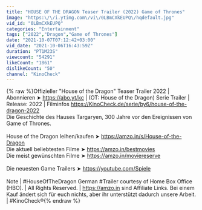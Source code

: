 ```yaml
---
title: "HOUSE OF THE DRAGON Teaser Trailer (2022) Game of Thrones"
image: "https:\/\/i.ytimg.com\/vi\/0LBmCXkEUPQ\/hqdefault.jpg"
vid_id: "0LBmCXkEUPQ"
categories: "Entertainment"
tags: ["2022","Dragon","Game of Thrones"]
date: "2021-10-07T07:12:42+03:00"
vid_date: "2021-10-06T16:43:59Z"
duration: "PT1M23S"
viewcount: "54291"
likeCount: "1861"
dislikeCount: "50"
channel: "KinoCheck"
---
```

{% raw %}Offizieller &quot;House of the Dragon&quot; Teaser Trailer 2022 | Abonnieren ➤ <a rel="nofollow" target="blank" href="https://abo.yt/kc">https://abo.yt/kc</a> | (OT: House of the Dragon) Serie Trailer | Release: 2022 | Filminfos <a rel="nofollow" target="blank" href="https://KinoCheck.de/serie/by6/house-of-the-dragon-2022">https://KinoCheck.de/serie/by6/house-of-the-dragon-2022</a><br />Die Geschichte des Hauses Targaryen, 300 Jahre vor den Ereignissen von Game of Thrones.<br /><br />House of the Dragon leihen/kaufen ➤ <a rel="nofollow" target="blank" href="https://amzo.in/s/House-of-the-Dragon">https://amzo.in/s/House-of-the-Dragon</a><br />Die aktuell beliebtesten Filme ➤ <a rel="nofollow" target="blank" href="https://amzo.in/bestmovies">https://amzo.in/bestmovies</a><br />Die meist gewünschten Filme ➤ <a rel="nofollow" target="blank" href="https://amzo.in/moviereserve">https://amzo.in/moviereserve</a><br /><br />Die neuesten Game Trailers ➤ <a rel="nofollow" target="blank" href="https://youtube.com/Spiele">https://youtube.com/Spiele</a><br /><br />Note | #HouseOfTheDragon German #Trailer courtesy of Home Box Office (HBO). | All Rights Reserved. | <a rel="nofollow" target="blank" href="https://amzo.in">https://amzo.in</a> sind Affiliate Links. Bei einem Kauf ändert sich für euch nichts, aber ihr unterstützt dadurch unsere Arbeit. | #KinoCheck®{% endraw %}
